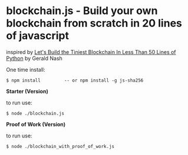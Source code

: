 # blockchain.js - Build your own blockchain from scratch in 20 lines of javascript

inspired by
[Let's Build the Tiniest Blockchain In Less Than 50 Lines of Python](https://medium.com/crypto-currently/lets-build-the-tiniest-blockchain-e70965a248b)
by Gerald Nash


One time install:

    $ npm install         -- or npm install -g js-sha256


**Starter (Version)**

to run use:

    $ node ./blockchain.js


**Proof of Work (Version)**

to run use:

    $ node ./blockchain_with_proof_of_work.js
